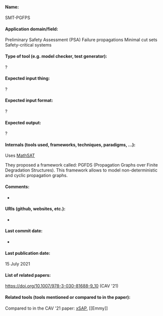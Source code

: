#### Name:
SMT-PGFPS

#### Application domain/field:
Preliminary Safety Assessment (PSA)
Failure propagations
Minimal cut sets
Safety-critical systems

#### Type of tool (e.g. model checker, test generator):
?

#### Expected input thing:
?

#### Expected input format:
?

#### Expected output:
?

#### Internals (tools used, frameworks, techniques, paradigms, ...):
Uses [MathSAT](Solvers/SMT/MathSAT.md)

They proposed a framework called: PGFDS (Propagation Graphs over Finite Degradation Structures). This framework allows to model non-deterministic and cyclic propagation graphs.

#### Comments:
-

#### URIs (github, websites, etc.):
-

#### Last commit date:
-

#### Last publication date:
15 July 2021

#### List of related papers:
https://doi.org/10.1007/978-3-030-81688-9_10 (CAV '21)

#### Related tools (tools mentioned or compared to in the paper):
Compared to in the CAV '21 paper: [xSAP](xSAP.md), [[Emmy]]